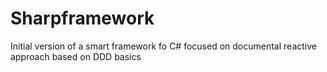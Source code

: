# Sharpframework
Initial version of a smart framework fo C# focused on documental reactive approach based on DDD basics
